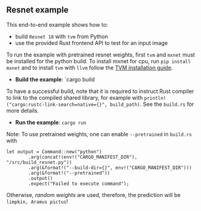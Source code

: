 <!--- Licensed to the Apache Software Foundation (ASF) under one -->
<!--- or more contributor license agreements.  See the NOTICE file -->
<!--- distributed with this work for additional information -->
<!--- regarding copyright ownership.  The ASF licenses this file -->
<!--- to you under the Apache License, Version 2.0 (the -->
<!--- "License"); you may not use this file except in compliance -->
<!--- with the License.  You may obtain a copy of the License at -->

<!---   http://www.apache.org/licenses/LICENSE-2.0 -->

<!--- Unless required by applicable law or agreed to in writing, -->
<!--- software distributed under the License is distributed on an -->
<!--- "AS IS" BASIS, WITHOUT WARRANTIES OR CONDITIONS OF ANY -->
<!--- KIND, either express or implied.  See the License for the -->
<!--- specific language governing permissions and limitations -->
<!--- under the License. -->

## Resnet example

This end-to-end example shows how to:
* build `Resnet 18` with `tvm` from Python
* use the provided Rust frontend API to test for an input image

To run the example with pretrained resnet weights, first `tvm`  and `mxnet` must be installed for the python build. To install mxnet for cpu, run `pip install mxnet`
and to install `tvm` with `llvm` follow the [TVM installation guide](https://tvm.apache.org/docs/install/index.html).

* **Build the example**: `cargo build

To have a successful build, note that it is required to instruct Rust compiler to link to the compiled shared library, for example with
`println!("cargo:rustc-link-search=native={}", build_path)`. See the `build.rs` for more details.

* **Run the example**: `cargo run`

Note: To use pretrained weights, one can enable `--pretrained` in `build.rs` with

```
let output = Command::new("python")
        .arg(concat!(env!("CARGO_MANIFEST_DIR"), "/src/build_resnet.py"))
        .arg(&format!("--build-dir={}", env!("CARGO_MANIFEST_DIR")))
        .arg(&format!("--pretrained"))
        .output()
        .expect("Failed to execute command");
```

Otherwise, *random weights* are used, therefore, the prediction will be `limpkin, Aramus pictus`!
